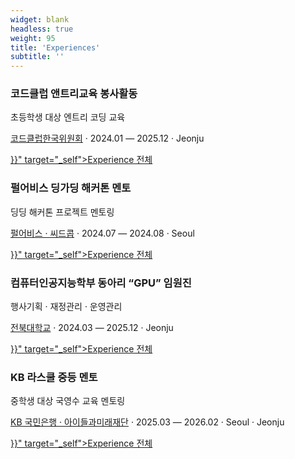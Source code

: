 ```yaml
---
widget: blank
headless: true
weight: 95
title: 'Experiences'
subtitle: ''
---
```


<div class="exp-cards">
  <div class="exp-card text-only">
    <div class="exp-body">
      <h3>코드클럽 앤트리교육 봉사활동</h3>
      <p>초등학생 대상 엔트리 코딩 교육</p>
      <p>
        <a href="https://codeclubkorea.org/" target="_blank" rel="noopener">코드클럽한국위원회</a>
        · 2024.01 — 2025.12 · Jeonju
      </p>
      <a class="btn btn-primary" href="{{< relref "experience" >}}" target="_self">Experience 전체</a>
    </div>
  </div>

  <div class="exp-card text-only">
    <div class="exp-body">
      <h3>펄어비스 딩가딩 해커톤 멘토</h3>
      <p>딩딩 해커톤 프로젝트 멘토링</p>
      <p>
        <a href="https://www.pearlabyss.com/ko-KR" target="_blank" rel="noopener">펄어비스 · 씨드콥</a>
        · 2024.07 — 2024.08 · Seoul
      </p>
      <a class="btn btn-primary" href="{{< relref "experience" >}}" target="_self">Experience 전체</a>
    </div>
  </div>

  <div class="exp-card text-only">
    <div class="exp-body">
      <h3>컴퓨터인공지능학부 동아리 “GPU” 임원진</h3>
      <p>행사기획 · 재정관리 · 운영관리</p>
      <p>
        <a href="https://gpu-jbnu.notion.site/2025-GPU-12e82806df888038bc10d5e315e8d544#16c82806df8880cabc32ffcbd27bb84b" target="_blank" rel="noopener">전북대학교</a>
        · 2024.03 — 2025.12 · Jeonju
      </p>
      <a class="btn btn-primary" href="{{< relref "experience" >}}" target="_self">Experience 전체</a>
    </div>
  </div>

  <div class="exp-card text-only">
    <div class="exp-body">
      <h3>KB 라스쿨 중등 멘토</h3>
      <p>중학생 대상 국영수 교육 멘토링</p>
      <p>
        <a href="https://kbhope.kr/" target="_blank" rel="noopener">KB 국민은행 · 아이들과미래재단</a>
        · 2025.03 — 2026.02 · Seoul · Jeonju
      </p>
      <a class="btn btn-primary" href="{{< relref "experience" >}}" target="_self">Experience 전체</a>
    </div>
  </div>
</div>
